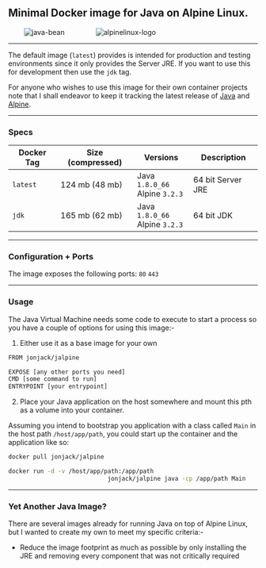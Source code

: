 ## Minimal Docker image for Java on Alpine Linux.

&nbsp;&nbsp;&nbsp;&nbsp;&nbsp;&nbsp;&nbsp; ![java-bean](https://cloud.githubusercontent.com/assets/604609/11711952/ffaa4b3a-9f21-11e5-9cd6-e3cb705c2146.jpg) &nbsp;&nbsp;&nbsp;&nbsp;&nbsp;&nbsp;&nbsp;&nbsp;&nbsp;&nbsp;&nbsp;&nbsp;&nbsp;&nbsp;
![alpinelinux-logo](https://cloud.githubusercontent.com/assets/604609/11691594/a255c628-9e93-11e5-8a0b-3275b8437c98.jpg)

---

The default image (`latest`) provides is intended for production and testing environments since it only provides the Server JRE. If you want to use this for development then use the `jdk` tag.

For anyone who wishes to use this image for their own container projects note that I shall endeavor to keep it tracking the latest release of [Java](https://www.oracle.com/java/index.html) and [Alpine](http://www.alpinelinux.org/).

---

### Specs 

Docker Tag    |  Size (compressed)  |  Versions                           |  Description
--------------|---------------------|-------------------------------------|-------------------------
`latest`      | 124 mb (48 mb)      | Java `1.8.0_66` <br>Alpine `3.2.3`  | 64 bit Server JRE
`jdk`         | 165 mb (62 mb)      | Java `1.8.0_66` <br>Alpine `3.2.3`  | 64 bit JDK

---

### Configuration + Ports

The image exposes the following ports:   `80`  `443`

---

### Usage 

The Java Virtual Machine needs some code to execute to start a process so you have a couple of options for using this image:-

1. Either use it as a base image for your own

 ```bash
FROM jonjack/jalpine

EXPOSE [any other ports you need]
CMD [some command to run]
ENTRYPOINT [your entrypoint]
```

2. Place your Java application on the host somewhere and mount this pth as a volume into your container.    

 Assuming you intend to bootstrap you application with a class called `Main` in the host path `/host/app/path`, you could start up the container and the application like so:

 ```bash
docker pull jonjack/jalpine

docker run -d -v /host/app/path:/app/path 
                             jonjack/jalpine java -cp /app/path Main
```

---

### Yet Another Java Image?

There are several images already for running Java on top of Alpine Linux, but I wanted to create my own to meet my specific criteria:-

- Reduce the image footprint as much as possible by only installing the JRE and removing every component that was not critically required



